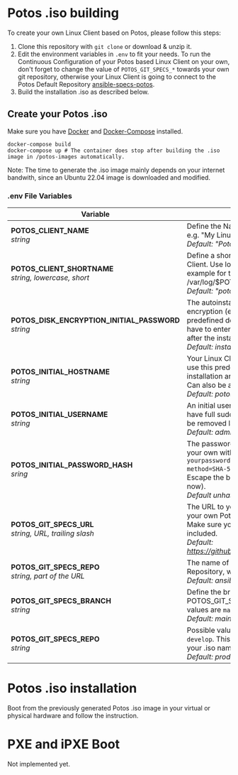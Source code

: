 
# Potos .iso building

To create your own Linux Client based on Potos, please follow this steps:

1. Clone this repository with `git clone` or download & unzip it.
2. Edit the environment variables in `.env` to fit your needs. To run the Continuous Configuration of your Potos based Linux Client on your own, don't forget to change the value of `POTOS_GIT_SPECS_*` towards your own git repository, otherwise your Linux Client is going to connect to the Potos Default Repository [ansible-specs-potos](https://github.com/projectpotos/ansible-specs-potos).
3. Build the installation .iso as described below.

## Create your Potos .iso

Make sure you have [Docker](https://docs.docker.com/get-docker) and [Docker-Compose](https://docs.docker.com/compose/install/) installed.

```
docker-compose build
docker-compose up # The container does stop after building the .iso image in /potos-images automatically.
```

Note: The time to generate the .iso image mainly depends on your internet bandwith, since an Ubuntu 22.04 image is downloaded and modified.

###  .env File Variables

| Variable | Comments |
|--|--|
| **POTOS_CLIENT_NAME** <br>*string*| Define the Name of your Linux Client, e.g. "My Linux Client".<br>*Default: "Potos Linux Client"* |
| **POTOS_CLIENT_SHORTNAME** <br>*string, lowercase, short* | Define a short name of your Linux Client. Use lowercase. Will be used for example for the log folder /var/log/$POTOS_CLIENT_SHORTNAME<br>*Default: "potos"*
| **POTOS_DISK_ENCRYPTION_INITIAL_PASSWORD** <br>*string* |  The autoinstall feature with disk encryption (except: /boot) needs a predefined decryption password. You have to enter this password at first boot after the installation.<br>*Default: install*
| **POTOS_INITIAL_HOSTNAME**<br>*string* | Your Linux Client based on Potos will use this predefined hostname at the installation and first boot.<br>Can also be an FQDN.<br>*Default: potoshostname01*
| **POTOS_INITIAL_USERNAME**<br>*string* | An initial username is required. Will have full sudo (root) permission. Can be removed later on.<br>*Default: admin*
| **POTOS_INITIAL_PASSWORD_HASH**<br>*sring* | The password in form of a hash. Create your own with `echo -n yourpasswordhere \| mkpasswd --method=SHA-512 --stdin`.<br>Escape the backslashes with \\/ (for now).<br>*Default unhashed: admin*
| **POTOS_GIT_SPECS_URL**<br>*string, URL, trailing slash* | The URL to your Git Account that holds your own Potos Specs Repository. Make sure you have the trailing slash included. <br>*Default: https://github.com/projectpotos/*
| **POTOS_GIT_SPECS_REPO**<br>*string, part of the URL* | The name of your own Potos Git Specs Repository, without *.git* at the End.<br>*Default: ansible-specs-potos*
| **POTOS_GIT_SPECS_BRANCH**<br>*string* | Define the branch of your POTOS_GIT_SPECS_REPO. Typical values are `main`, `master`, `develop` <br>*Default: main*
| **POTOS_GIT_SPECS_REPO**<br>*string*| Possible values are `production` and `develop`. This value will be a part of your .iso name.<br>*Default: production*

# Potos .iso installation

Boot from the previously generated Potos .iso image in your virtual or physical hardware and follow the instruction.

# PXE and iPXE Boot

Not implemented yet.

